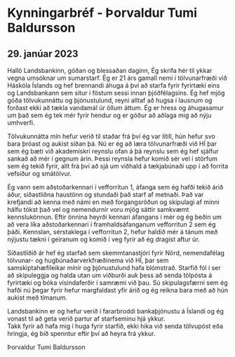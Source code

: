 # Kynningarbréf - Þorvaldur Tumi Baldursson
## 29. janúar 2023

Halló Landsbankinn, góðan og blessaðan daginn,
Ég skrifa hér til ykkar vegna umsóknar um sumarstarf. Ég er 21 árs gamall nemi í tölvunarfræði við Háskóla Íslands og hef brennandi áhuga á því að starfa fyrir fyrirtæki eins og Landsbankann sem situr í föstum sessi innan þjóðfélagsins. 
Ég hef mjög góða tölvukunnáttu og þjónustulund, reyni alltaf að hugsa í lausnum og forðast ekki að tækla vandamál úr öllum áttum. 
Ég er hress og áhugasamur um það sem ég tek mér fyrir hendur og er góður að aðlaga mig að nýju umhverfi.

Tölvukunnátta mín hefur verið til staðar frá því ég var lítill, hún hefur svo bara þróast og aukist síðan þá.
Nú er ég að læra tölvunarfræði við HÍ þar sem ég bæti við akademískri reynslu ofan á þá reynslu sem ég hef sjálfur sankað að mér í gegnum árin.
Þessi reynsla hefur komið sér vel í störfum sem ég tekið fyrir, allt frá því að sjá um viðhald á tækjabúnaði upp í að forrita vefsíður og smátölvur.

Ég vann sem aðstoðarkennari í vefforritun 1, áfanga sem ég hafði tekið árið áður, síðastliðna haustönn og stundaði það starf af metnaði.
Það var krefjandi að kenna með námi en með forgangsröðun og skipulagi af minni hálfu tókst það vel og nemendurnir voru mjög sáttir samkvæmt kennslukönnun.
Eftir önnina heyrði kennari áfangans í mér og ég beðin um að vera líka aðstoðarkennari í framhaldsáfanganum vefforritun 2 sem ég þáði.
Kennslan, sérstaklega í vefforritun 2, hefur haldið mér á tánum með nýjustu tækni í geiranum og komið í veg fyrir að ég dragist aftur úr.

Síðastliðið ár hef ég starfað sem skemmtanastjóri fyrir Nörd, nemendafélag tölvunar- og hugbúnaðarverkfræðinema við HÍ, þar sem samskiptahæfileikar mínir og þjónustulund hafa blómstrað. 
Starfið fól í ser að skipuleggja og halda utan um viðburði auk þess að senda tölpósta á fyrirtæki og bóka vísindaferðir í samræmi við þau.
Sú skipulagsfærni sem ég hafði nú þegar fyrir hefur margfaldast yfir árið og ég reikna bara með að hún aukist með tímanum. 

Landsbankinn er og hefur verið í fararbroddi bankaþjónustu á Íslandi og ég vonast til að geta verið partur af starfseminu hjá ykkur.  
Takk fyrir að hafa mig í huga fyrir starfið, ekki hika við senda tölvupóst eða hringja, ég bíð spenntur eftir því að heyra frá ykkur.

Þorvaldur Tumi Baldursson